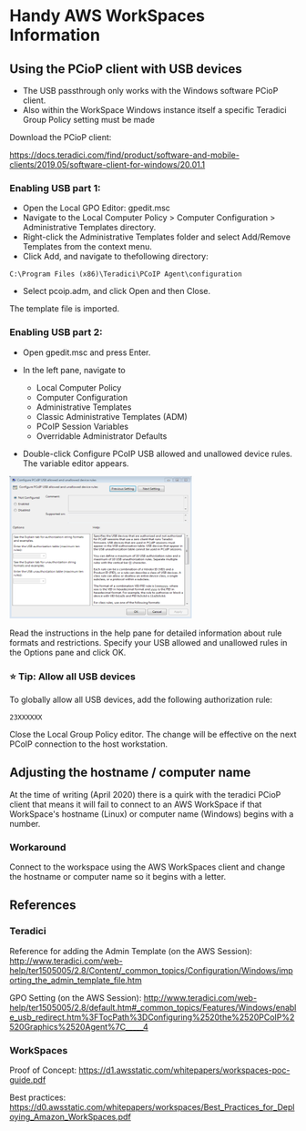 # Handy AWS WorkSpaces Information


## Using the PCioP client with USB devices

* The USB passthrough only works with the Windows software PCioP client.
* Also within the WorkSpace Windows instance itself a specific Teradici Group Policy setting must be made

Download the PCioP client:

https://docs.teradici.com/find/product/software-and-mobile-clients/2019.05/software-client-for-windows/20.01.1

### Enabling USB part 1:

* Open the Local GPO Editor: gpedit.msc 
* Navigate to the Local Computer Policy > Computer Configuration > Administrative Templates directory.
* Right-click the Administrative Templates folder and select Add/Remove Templates from the context menu.
* Click Add, and navigate to thefollowing directory:
```
C:\Program Files (x86)\Teradici\PCoIP Agent\configuration
```
* Select pcoip.adm, and click Open and then Close.

The template file is imported.


### Enabling USB part 2:

* Open gpedit.msc and press Enter.
* In the left pane, navigate to
  * Local Computer Policy
  - Computer Configuration
  - Administrative Templates
  - Classic Administrative Templates (ADM)
  - PCoIP Session Variables
  - Overridable Administrator Defaults

* Double-click Configure PCoIP USB allowed and unallowed device rules. The variable editor appears.

[//]: # (Pull in image this way to control size in markdown)
<img width="320" height="250" src="https://github.com/awsandy/workspaces/raw/master/img/configure-usb-devices.png" />


Read the instructions in the help pane for detailed information about rule formats and restrictions.
Specify your USB allowed and unallowed rules in the Options pane and click OK.

### :star: Tip: Allow all USB devices
To globally allow all USB devices, add the following authorization rule:
```
23XXXXXX
```

Close the Local Group Policy editor.
The change will be effective on the next PCoIP connection to the host workstation.

## Adjusting the hostname / computer name

At the time of writing (April 2020) there is a quirk with the teradici PCioP client that means it will fail to connect to an AWS WorkSpace if that WorkSpace's hostname (Linux) or computer name (Windows) begins with a number.

### Workaround

Connect to the workspace using the AWS WorkSpaces client and change the hostname or computer name so it begins with a letter.


## References

### Teradici

Reference for adding the Admin Template (on the AWS Session):
http://www.teradici.com/web-help/ter1505005/2.8/Content/_common_topics/Configuration/Windows/importing_the_admin_template_file.htm

GPO Setting (on the AWS Session):
http://www.teradici.com/web-help/ter1505005/2.8/default.htm#_common_topics/Features/Windows/enable_usb_redirect.htm%3FTocPath%3DConfiguring%2520the%2520PCoIP%2520Graphics%2520Agent%7C_____4

### WorkSpaces

Proof of Concept:
https://d1.awsstatic.com/whitepapers/workspaces-poc-guide.pdf

Best practices:
https://d0.awsstatic.com/whitepapers/workspaces/Best_Practices_for_Deploying_Amazon_WorkSpaces.pdf


